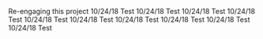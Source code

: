 Re-engaging this project
10/24/18 Test
10/24/18 Test
10/24/18 Test
10/24/18 Test
10/24/18 Test
10/24/18 Test
10/24/18 Test
10/24/18 Test
10/24/18 Test
10/24/18 Test

